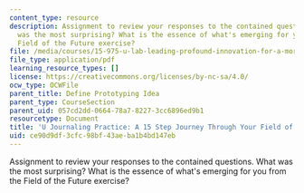 ```yaml
---
content_type: resource
description: Assignment to review your responses to the contained questions. What
  was the most surprising? What is the essence of what's emerging for you from the
  Field of the Future exercise?
file: /media/courses/15-975-u-lab-leading-profound-innovation-for-a-more-sustainable-world-fall-2010/ce90d9df3cfc98bf43aeba1b4bd147eb_MIT15_975F10_15steps.pdf
file_type: application/pdf
learning_resource_types: []
license: https://creativecommons.org/licenses/by-nc-sa/4.0/
ocw_type: OCWFile
parent_title: Define Prototyping Idea
parent_type: CourseSection
parent_uid: 057cd2dd-0664-78a7-8227-3cc6896ed9b1
resourcetype: Document
title: 'U Journaling Practice: A 15 Step Journey Through Your Field of the Future'
uid: ce90d9df-3cfc-98bf-43ae-ba1b4bd147eb
---
```

Assignment to review your responses to the contained questions. What was the most surprising? What is the essence of what's emerging for you from the Field of the Future exercise?